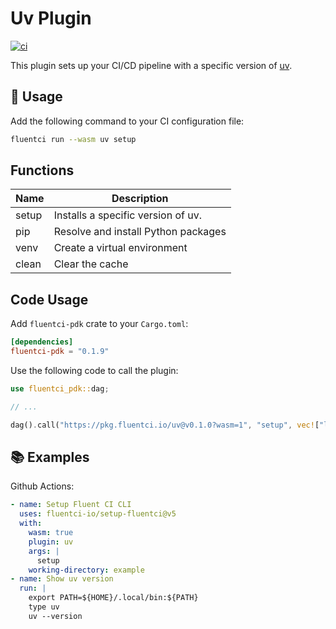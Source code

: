 # Uv Plugin

[![ci](https://github.com/fluentci-io/uv-plugin/actions/workflows/ci.yml/badge.svg)](https://github.com/fluentci-io/uv-plugin/actions/workflows/ci.yml)

This plugin sets up your CI/CD pipeline with a specific version of [uv](https://github.com/astral-sh/uv).

## 🚀 Usage

Add the following command to your CI configuration file:

```bash
fluentci run --wasm uv setup
```

## Functions

| Name   | Description                            |
| ------ | -------------------------------------- |
| setup  | Installs a specific version of uv.     |
| pip    | Resolve and install Python packages    |
| venv   | Create a virtual environment           |
| clean  | Clear the cache                        |

## Code Usage

Add `fluentci-pdk` crate to your `Cargo.toml`:

```toml
[dependencies]
fluentci-pdk = "0.1.9"
```

Use the following code to call the plugin:

```rust
use fluentci_pdk::dag;

// ...

dag().call("https://pkg.fluentci.io/uv@v0.1.0?wasm=1", "setup", vec!["latest"])?;
```

## 📚 Examples

Github Actions:

```yaml
- name: Setup Fluent CI CLI
  uses: fluentci-io/setup-fluentci@v5
  with:
    wasm: true
    plugin: uv
    args: |
      setup
    working-directory: example
- name: Show uv version
  run: |
    export PATH=${HOME}/.local/bin:${PATH}
    type uv
    uv --version
```
